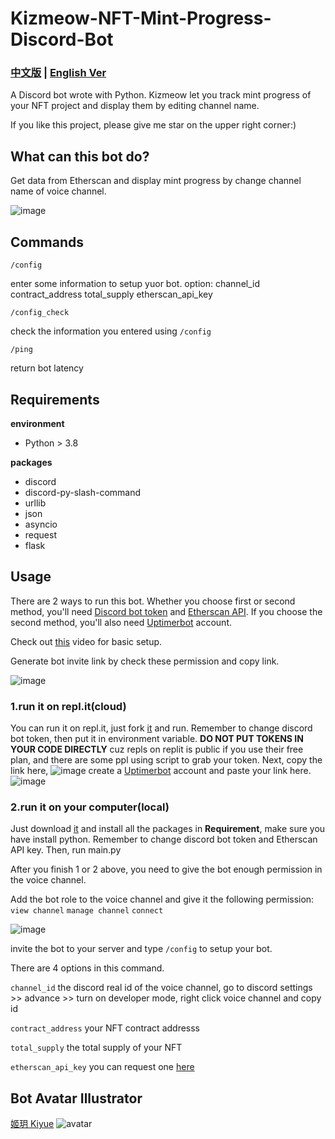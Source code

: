 # Kizmeow-NFT-Mint-Progress-Discord-Bot


### [中文版](https://github.com/Xeift/Kizmeow-NFT-Mint-Progress-Discord-Bot/blob/main/%E8%AE%80%E6%88%91.md) | [English Ver](https://github.com/Xeift/Kizmeow-NFT-Mint-Progress-Discord-Bot/blob/main/README.md)
A Discord bot wrote with Python. Kizmeow let you track mint progress of your NFT project and display them by editing channel name.

If you like this project, please give me star on the upper right corner:)


What can this bot do?
-----------------
Get data from Etherscan and display mint progress by change channel name of voice channel.

![image](https://user-images.githubusercontent.com/80938768/156949496-d08b131e-8702-4045-801a-6a3aa6aab7a2.png)

Commands
-----------------
`/config`

enter some information to setup yuor bot. option: channel_id contract_address total_supply etherscan_api_key

`/config_check`

check the information you entered using `/config`

`/ping`

return bot latency

Requirements
-----------------
**environment**

+ Python > 3.8

**packages**

+ discord
+ discord-py-slash-command
+ urllib
+ json
+ asyncio
+ request
+ flask

Usage
-----------------
There are 2 ways to run this bot.
Whether you choose first or second method, you'll need [Discord bot token](https://discord.com/developers/applications) and [Etherscan API](https://etherscan.io/myapikey). If you choose the second method, you'll also need [Uptimerbot](https://uptimerobot.com/) account.

Check out [this](https://www.youtube.com/watch?v=WFP9LdiB8yk) video for basic setup.

Generate bot invite link by check these permission and copy link.

![image](https://user-images.githubusercontent.com/80938768/156952335-4652d4b5-bae4-48c4-a44f-44379809defe.png)


### 1.run it on repl.it(cloud)
You can run it on repl.it, just fork [it](https://replit.com/@xeiftc/Kizmeow-Mint-Progress) and run. Remember to change discord bot token, then put it in environment variable. **DO NOT PUT TOKENS IN YOUR CODE DIRECTLY** cuz repls on replit is public if you use their free plan, and there are some ppl using script to grab your token.
Next, copy the link here, ![image](https://user-images.githubusercontent.com/80938768/146533872-021b05b3-f18c-44db-a943-527903dc6616.png) create a [Uptimerbot](https://uptimerobot.com/) account and paste your link here. ![image](https://user-images.githubusercontent.com/80938768/146534310-74201ab2-700e-4271-94a2-f2ecf8d12acb.png)

### 2.run it on your computer(local)
Just download [it](https://github.com/Xeift/Kizmeow-OpenSea-and-Etherscan-Discord-Bot/archive/refs/heads/main.zip) and install all the packages in **Requirement**, make sure you have install python. Remember to change discord bot token and Etherscan API key. Then, run main.py

After you finish 1 or 2 above, you need to give the bot enough permission in the voice channel.

Add the bot role to the voice channel and give it the following permission: `view channel` `manage channel` `connect`

![image](https://user-images.githubusercontent.com/80938768/156951642-b6e55c46-9e92-4020-a5e5-224c0a4594b5.png)


invite the bot to your server and type `/config` to setup your bot.

There are 4 options in this command.

`channel_id` the discord real id of the voice channel, go to discord settings >> advance >> turn on developer mode, right click voice channel and copy id

`contract_address` your NFT contract addresss

`total_supply` the total supply of your NFT

`etherscan_api_key` you can request one [here](https://etherscan.io/myapikey)


Bot Avatar Illustrator
-----------------
[姬玥 Kiyue](https://www.facebook.com/profile.php?id=100026170072950)
![avatar](https://user-images.githubusercontent.com/80938768/146544100-315cdd44-7461-441b-a3dd-d3ee653b145a.png)
